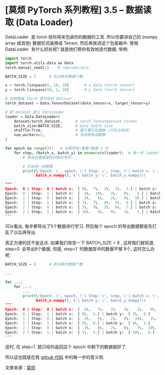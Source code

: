 # [莫烦 PyTorch 系列教程] 3.5 – 数据读取 (Data Loader)

DataLoader  是 torch 给你用来包装你的数据的工具. 所以你要讲自己的 (numpy array 或其他) 数据形式装换成 Tensor, 然后再放进这个包装器中. 使用 DataLoader  有什么好处呢? 就是他们帮你有效地迭代数据, 举例:

```py
import torch
import torch.utils.data as Data
torch.manual_seed(1)    # reproducible

BATCH_SIZE = 5      # 批训练的数据个数

x = torch.linspace(1, 10, 10)       # x data (torch tensor)
y = torch.linspace(10, 1, 10)       # y data (torch tensor)

# 先转换成 torch 能识别的 Dataset
torch_dataset = Data.TensorDataset(data_tensor=x, target_tensor=y)

# 把 dataset 放入 DataLoader
loader = Data.DataLoader(
    dataset=torch_dataset,      # torch TensorDataset format
    batch_size=BATCH_SIZE,      # mini batch size
    shuffle=True,               # 要不要打乱数据 (打乱比较好)
    num_workers=2,              # 多线程来读数据
)

for epoch in range(3):   # 训练所有!整套!数据 3 次
    for step, (batch_x, batch_y) in enumerate(loader):  # 每一步 loader 释放一小批数据用来学习
        # 假设这里就是你训练的地方...

        # 打出来一些数据
        print(\'Epoch: \', epoch, \'| Step: \', step, \'| batch x: \',
              batch_x.numpy(), \'| batch y: \', batch_y.numpy())

"""
Epoch:  0 | Step:  0 | batch x:  [ 6\.  7\.  2\.  3\.  1.] | batch y:  [  5\.   4\.   9\.   8\.  10.]
Epoch:  0 | Step:  1 | batch x:  [  9\.  10\.   4\.   8\.   5.] | batch y:  [ 2\.  1\.  7\.  3\.  6.]
Epoch:  1 | Step:  0 | batch x:  [  3\.   4\.   2\.   9\.  10.] | batch y:  [ 8\.  7\.  9\.  2\.  1.]
Epoch:  1 | Step:  1 | batch x:  [ 1\.  7\.  8\.  5\.  6.] | batch y:  [ 10\.   4\.   3\.   6\.   5.]
Epoch:  2 | Step:  0 | batch x:  [ 3\.  9\.  2\.  6\.  7.] | batch y:  [ 8\.  2\.  9\.  5\.  4.]
Epoch:  2 | Step:  1 | batch x:  [ 10\.   4\.   8\.   1\.   5.] | batch y:  [  1\.   7\.   3\.  10\.   6.]
"""
```

可以看出, 每步都导出了5个数据进行学习. 然后每个 epoch 的导出数据都是先打乱了以后再导出.

真正方便的还不是这点. 如果我们改变一下 BATCH_SIZE  =  8 , 这样我们就知道, step=0  会导出8个数据, 但是, step=1  时数据库中的数据不够 8个, 这时怎么办呢:

```py
BATCH_SIZE = 8      # 批训练的数据个数

...

for ...:
    for ...:
        ...
        print(\'Epoch: \', epoch, \'| Step: \', step, \'| batch x: \',
              batch_x.numpy(), \'| batch y: \', batch_y.numpy())
"""
Epoch:  0 | Step:  0 | batch x:  [  6\.   7\.   2\.   3\.   1\.   9\.  10\.   4.] | batch y:  [  5\.   4\.   9\.   8\.  10\.   2\.   1\.   7.]
Epoch:  0 | Step:  1 | batch x:  [ 8\.  5.] | batch y:  [ 3\.  6.]
Epoch:  1 | Step:  0 | batch x:  [  3\.   4\.   2\.   9\.  10\.   1\.   7\.   8.] | batch y:  [  8\.   7\.   9\.   2\.   1\.  10\.   4\.   3.]
Epoch:  1 | Step:  1 | batch x:  [ 5\.  6.] | batch y:  [ 6\.  5.]
Epoch:  2 | Step:  0 | batch x:  [  3\.   9\.   2\.   6\.   7\.  10\.   4\.   8.] | batch y:  [ 8\.  2\.  9\.  5\.  4\.  1\.  7\.  3.]
Epoch:  2 | Step:  1 | batch x:  [ 1\.  5.] | batch y:  [ 10\.   6.]
"""
```

这时, 在 step=1  就只给你返回这个 epoch 中剩下的数据就好了.

所以这也就是在我 [github 代码](https://www.pytorchtutorial.com/goto/https://github.com/MorvanZhou/PyTorch-Tutorial/blob/master/tutorial-contents/305_batch_train.py) 中的每一步的意义啦.

文章来源：[莫烦](https://www.pytorchtutorial.com/goto/https://morvanzhou.github.io/)